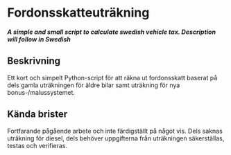 # Fordonsskatteuträkning
**_A simple and small script to calculate swedish vehicle tax. Description will follow in Swedish_**

## Beskrivning
Ett kort och simpelt Python-script för att räkna ut fordonsskatt baserat på dels gamla uträkningen för äldre bilar samt uträkning för nya bonus-/malussystemet.

## Kända brister
Fortfarande pågående arbete och inte färdigställt på något vis. Dels saknas uträkning för diesel, dels behöver uppgifterna från uträkningen säkerställas, testas och verifieras.